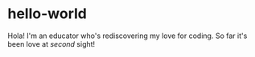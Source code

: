 # hello-world

Hola! I'm an educator who's rediscovering my love for coding.  So far it's been love at <em> second </em> sight!
